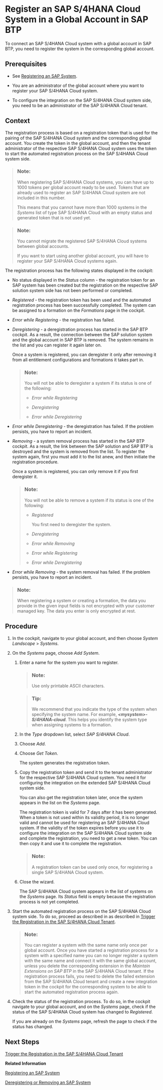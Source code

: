 <!-- loio28171b629f3549af8c1d66d7c8de5e18 -->

# Register an SAP S/4HANA Cloud System in a Global Account in SAP BTP

To connect an SAP S/4HANA Cloud system with a global account in SAP BTP, you need to register the system in the corresponding global account.



<a name="loio28171b629f3549af8c1d66d7c8de5e18__prereq_l4m_s5b_fhb"/>

## Prerequisites

-   See [Registering an SAP System](registering-an-sap-system-2ffdaff.md).

-   You are an administrator of the global account where you want to register your SAP S/4HANA Cloud system.

-   To configure the integration on the SAP S/4HANA Cloud system side, you need to be an administrator of the SAP S/4HANA Cloud tenant.




## Context

The registration process is based on a registration token that is used for the pairing of the SAP S/4HANA Cloud system and the corresponding global account. You create the token in the global account, and then the tenant administrator of the respective SAP S/4HANA Cloud system uses the token to start the automated registration process on the SAP S/4HANA Cloud system side.

> ### Note:  
> When registering SAP S/4HANA Cloud systems, you can have up to 1000 tokens per global account ready to be used. Tokens that are already used to register an SAP S/4HANA Cloud system are not included in this number.
> 
> This means that you cannot have more than 1000 systems in the *Systems* list of type SAP S/4HANA Cloud with an empty status and generated token that is not used yet.

> ### Note:  
> You cannot migrate the registered SAP S/4HANA Cloud systems between global accounts.
> 
> If you want to start using another global account, you will have to register your SAP S/4HANA Cloud systems again.

The registration process has the following states displayed in the cockpit:

-   No status displayed in the *Status* column - the registration token for an SAP system has been created but the registration on the respective SAP solution system side has not been performed or completed.

-   *Registered* - the registration token has been used and the automated registration process has been successfully completed. The system can be assigned to a formation on the *Formations* page in the cockpit.
-   *Error while Registering* - the registration has failed.
-   *Deregistering* - а deregistration process has started in the SAP BTP cockpit. As a result, the connection between the SAP solution system and the global account in SAP BTP is removed. The system remains in the list and you can register it again later on.

    Once a system is registered, you can deregister it only after removing it from all entitlement configurations and formations it takes part in.

    > ### Note:  
    > You will not be able to deregister a system if its status is one of the following:
    > 
    > -   *Error while Registering*
    > 
    > -   *Deregistering*
    > 
    > -   *Error while Deregistering*

-   *Error while Deregistering* - the deregistration has failed. If the problem persists, you have to report an incident.
-   *Removing* - a system removal process has started in the SAP BTP cockpit. As a result, the link between the SAP solution and SAP BTP is destroyed and the system is removed from the list. To register the system again, first you must add it to the list anew, and then initiate the registration procedure.

    Once a system is registered, you can only remove it if you first deregister it.

    > ### Note:  
    > You will not be able to remove a system if its status is one of the following:
    > 
    > -   *Registered*
    > 
    >     You first need to deregister the system.
    > 
    > -   *Deregistering*
    > 
    > -   *Error while Removing*
    > 
    > -   *Error while Registering*
    > 
    > -   *Error while Deregistering*

-   *Error while Removing* - the system removal has failed. If the problem persists, you have to report an incident.

> ### Note:  
> When registering a system or creating a formation, the data you provide in the given input fields is not encrypted with your customer managed key. The data you enter is only encrypted at rest.



## Procedure

1.  In the cockpit, navigate to your global account, and then choose *System Landscape* \> *Systems*.

2.  On the *Systems* page, choose *Add System*.

    1.  Enter a name for the system you want to register.

        > ### Note:  
        > Use only printable ASCII characters.

        > ### Tip:  
        > We recommend that you indicate the type of the system when specifying the system name. For example, ****<mysystem\>*-S/4HANA-cloud***. This helps you identify the system type when assigning systems to a formation.

    2.  In the *Type* dropdown list, select *SAP S/4HANA Cloud*.

    3.  Choose *Add*.

    4.  Choose *Get Token*.

        The system generates the registration token.

    5.  Copy the registration token and send it to the tenant administrator for the respective SAP S/4HANA Cloud system. You need it for configuring the integration on the extended SAP S/4HANA Cloud system side.

        You can also get the registration token later, once the system appears in the list on the *Systems* page.

        The registration token is valid for 7 days after it has been generated. When a token is not used within its validity period, it is no longer valid and cannot be used for registering an SAP S/4HANA Cloud system. If the validity of the token expires before you use it to configure the integration on the SAP S/4HANA Cloud system side and complete the registration, you need to get a new token. You can then copy it and use it to complete the registration.

        > ### Note:  
        > A registration token can be used only once, for registering a single SAP S/4HANA Cloud system.

    6.  Close the wizard.

        The SAP S/4HANA Cloud system appears in the list of systems on the *Systems* page. Its *Status* field is empty because the registration process is not yet completed.


3.  Start the automated registration process on the SAP S/4HANA Cloud system side. To do so, proceed as described in as described in [Trigger the Registration in the SAP S/4HANA Cloud Tenant](trigger-the-registration-in-the-sap-s-4hana-cloud-tenant-cadf8f6.md).

    > ### Note:  
    > You can register a system with the same name only once per global account. Once you have started a registration process for a system with a specified name you can no longer register a system with the same name and connect it with the same global account, unless you delete the corresponding extension in the *Maintain Extensions on SAP BTP* in the SAP S/4HANA Cloud tenant. If the registration process fails, you need to delete the failed extension from the SAP S/4HANA Cloud tenant and create a new integration token in the cockpit for the corresponding system to be able to start the automated registration process again.

4.  Check the status of the registration process. To do so, in the cockpit navigate to your global account, and on the *Systems* page, check if the status of the SAP S/4HANA Cloud system has changed to *Registered*.

    If you are already on the *Systems* page, refresh the page to check if the status has changed.




<a name="loio28171b629f3549af8c1d66d7c8de5e18__postreq_ncv_ypf_pmb"/>

## Next Steps

[Trigger the Registration in the SAP S/4HANA Cloud Tenant](trigger-the-registration-in-the-sap-s-4hana-cloud-tenant-cadf8f6.md)

**Related Information**  


[Registering an SAP System](registering-an-sap-system-2ffdaff.md "To connect an SAP system with a global account in SAP BTP, you first need to register the system.")

[Deregistering or Removing an SAP System](deregistering-or-removing-an-sap-system-0c6f498.md "When you no longer need the system to be paired with your global account, you can deregister or remove it depending on its status.")

